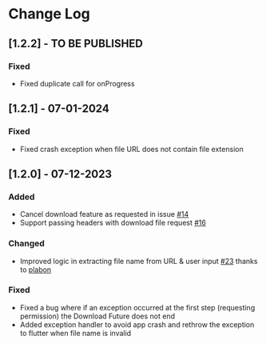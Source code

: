 # Change Log

## [1.2.2] - TO BE PUBLISHED
### Fixed
- Fixed duplicate call for onProgress

## [1.2.1] - 07-01-2024
### Fixed
- Fixed crash exception when file URL does not contain file extension

## [1.2.0] - 07-12-2023
### Added
- Cancel download feature as requested in issue [#14](https://github.com/abdallah-odeh/flutter_file_downloader/issues/14)
- Support passing headers with download file request [#16](https://github.com/abdallah-odeh/flutter_file_downloader/issues/16)

### Changed
- Improved logic in extracting file name from URL & user input [#23](https://github.com/abdallah-odeh/flutter_file_downloader/issues/23) thanks to [plabon](https://github.com/plabon)

### Fixed
- Fixed a bug where if an exception occurred at the first step (requesting permission) the Download Future does not end
- Added exception handler to avoid app crash and rethrow the exception to flutter when file name is invalid